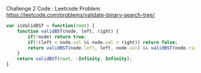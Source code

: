 Challenge 2 Code : 
Leetcode Problem https://leetcode.com/problems/validate-binary-search-tree/

```js
var isValidBST = function(root) {
    function validBST(node, left, right) {
        if(!node) return true;
        if(!(left < node.val && node.val < right)) return false;
        return validBST(node.left, left, node.val) && validBST(node.right, node.val, right);
    }
    return validBST(root, -Infinity, Infinity);
}
